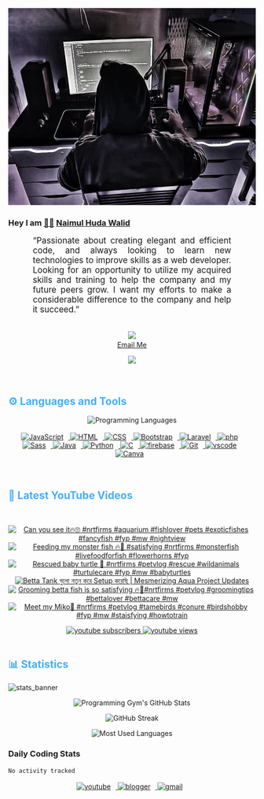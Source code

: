 <!-- ![github_cover_banner](https://www.digitalsolutionservices.com/img/services/web%20development.gif)-->

<div align="center" style="display:block;">
    <img height="400px" width="100%" alt="github cover banner" src="https://raw.githubusercontent.com/NaimulHudaWalid/NaimulHudaWalid/main/272276268_3114779035434264_920860974401480824_n.jpg"/> 
</div>

### Hey I am [👨🏻‍][facebook] [Naimul Huda Walid][youtube]



<p align:"center" style="text-align: justify; margin: 0 50px; font-size: 17px;" >
   “Passionate about creating elegant and efficient code, and always looking to learn new technologies to improve skills as a web developer. Looking for an opportunity to utilize my acquired skills and training to help the company and my future peers grow. I want my efforts to make a considerable difference to the company and help it succeed.”
<br>
<br>
<div align="center">

![](https://visitor-badge.glitch.me/badge?page_id=NaimulHudaWalid)
    <br />
[Email Me](mailto:dev.naimulhuda@gmail.com)
</div>
</p>
<!-- Typing SVG by DenverCoder1 - https://github.com/DenverCoder1/readme-typing-svg -->
<p align="center">
<!--   <a href="https://github.com/DenverCoder1/readme-typing-svg"> -->
    <img src="https://readme-typing-svg.herokuapp.com?color=E22FE4&width=380&height=45&lines=Open-Source+Enthusiast;Learning+In+Public;Empowering+Others;Nice+To+Meet+You+...&center=true"></a>

</p>
<br>
<!-- Languages and Tools -->

<h2 style="color: #44AEFB">⚙️ Languages and Tools</h2>
<div align="center" style="display:block;">
    <img width="100px" alt="Programming Languages" src="https://user-images.githubusercontent.com/78341798/194531121-47b0119a-ce00-439d-b586-125f86acb098.png"/> 
</div>
<br>   
<!-- Icons Resources -->
<!-- https://devicon.dev/ -->
<!-- https://cdn.jsdelivr.net/npm/simple-icons@v3/icons/ -->
<div align="center">
  <a href="https://developer.mozilla.org/en-US/docs/Web/JavaScript" target="_blank" rel="noreferrer">
      <img  alt="JavaScript" height="50px" style="padding-right:10px;" src="https://cdn.jsdelivr.net/gh/devicons/devicon/icons/javascript/javascript-plain.svg"/>
  </a>
  
 
  <a href="https://developer.mozilla.org/en-US/docs/Web/HTML" target="_blank" rel="noreferrer">
      <img  alt="HTML" height="50px" style="padding-right:10px;" src="https://cdn.jsdelivr.net/gh/devicons/devicon/icons/html5/html5-original.svg"/>
  </a>
  <a href="https://developer.mozilla.org/en-US/docs/Web/CSS" target="_blank" rel="noreferrer">
      <img  alt="CSS" height="50px" style="padding-right:10px;" src="https://cdn.jsdelivr.net/gh/devicons/devicon/icons/css3/css3-original.svg"/>
  </a>
  <a href="https://getbootstrap.com/" target="_blank" rel="noreferrer">
      <img  alt="Bootstrap" height="50px" style="padding-right:10px;" src="https://cdn.jsdelivr.net/gh/devicons/devicon/icons/bootstrap/bootstrap-original.svg"/>
  </a> 
  <a href="https://laravel.com/" target="_blank" rel="noreferrer">
      <img  alt="Laravel" height="50px" style="padding-right:10px;" src="https://cdn.jsdelivr.net/gh/devicons/devicon/icons/laravel/laravel-plain.svg"/>
  </a>
  <a href="https://www.php.net/" target="_blank" rel="noreferrer">
      <img  alt="php" height="50px" style="padding-right:10px;" src="https://cdn.jsdelivr.net/gh/devicons/devicon/icons/php/php-original.svg"/>
  </a>
  <a href="https://sass-lang.com/" target="_blank" rel="noreferrer">
      <img  alt="Sass" height="50px" style="padding-right:10px;" src="https://cdn.jsdelivr.net/gh/devicons/devicon/icons/sass/sass-original.svg"/>
  </a>
  <a href="https://www.java.com/en/" target="_blank" rel="noreferrer">
      <img  alt="Java" height="50px" style="padding-right:10px;" src="https://cdn.jsdelivr.net/gh/devicons/devicon/icons/java/java-original.svg"/>
  </a>    
  <a href="https://www.python.org/" target="_blank" rel="noreferrer">
      <img  alt="Python" height="50px" style="padding-right:10px;" src="https://cdn.jsdelivr.net/gh/devicons/devicon/icons/python/python-original.svg"/>
  </a>
  <a href="https://www.cprogramming.com/" target="_blank" rel="noreferrer">
      <img  alt="C" height="50px" style="padding-right:10px;" src="https://cdn.jsdelivr.net/gh/devicons/devicon/icons/c/c-original.svg"/>
  </a>
  
  <a href="https://firebase.google.com/" target="_blank" rel="noreferrer">
      <img  alt="firebase" height="50px" style="padding-right:10px;" src="https://cdn.jsdelivr.net/gh/devicons/devicon/icons/firebase/firebase-plain.svg"/>
  </a>
 
  <a href="https://git-scm.com/" target="_blank" rel="noreferrer">
      <img  alt="Git" height="50px" style="padding-right:10px;" src="https://cdn.jsdelivr.net/gh/devicons/devicon/icons/git/git-original.svg"/>
  </a>
  
  <a href="https://code.visualstudio.com/" target="_blank" rel="noreferrer">
      <img  alt="vscode" height="50px" style="padding-right:10px;"src="https://cdn.jsdelivr.net/gh/devicons/devicon/icons/vscode/vscode-original.svg"/>
  </a>
  <a href="https://www.canva.com/" target="_blank" rel="noreferrer">
      <img  alt="Canva" height="50px" style="padding-right:10px;" src="https://cdn.jsdelivr.net/gh/devicons/devicon/icons/canva/canva-original.svg"/> 
  </a>
</div>
<br>
<br>

<!-- Latest YouTube Videos -->

<h2 style="color: #44AEFB">🎦 Latest YouTube Videos</h2>
<br />

<!-- Resource/Reference: https://github.com/DenverCoder1/github-readme-youtube-cards -->
<div class="youtube videos cards" align="center">

<!-- BEGIN YOUTUBE-CARDS -->
[![Can you see it🔥🙄 #nrtfirms #aquarium #fishlover #pets #exoticfishes #fancyfish #fyp #mw #nightview](https://ytcards.demolab.com/?id=Z2b_a7Ls06w&title=Can+you+see+it%F0%9F%94%A5%F0%9F%99%84+%23nrtfirms+%23aquarium+%23fishlover+%23pets+%23exoticfishes+%23fancyfish+%23fyp+%23mw+%23nightview&lang=en&timestamp=1702867469&background_color=%230d1117&title_color=%23ffffff&stats_color=%23dedede&max_title_lines=1&width=250&border_radius=5 "Can you see it🔥🙄 #nrtfirms #aquarium #fishlover #pets #exoticfishes #fancyfish #fyp #mw #nightview")](https://www.youtube.com/watch?v=Z2b_a7Ls06w)
[![Feeding my monster fish 🔥🖤 #satisfying #nrtfirms #monsterfish #livefoodforfish #flowerhorns #fyp](https://ytcards.demolab.com/?id=h1VbQiFJzys&title=Feeding+my+monster+fish+%F0%9F%94%A5%F0%9F%96%A4+%23satisfying+%23nrtfirms+%23monsterfish+%23livefoodforfish+%23flowerhorns+%23fyp&lang=en&timestamp=1702858133&background_color=%230d1117&title_color=%23ffffff&stats_color=%23dedede&max_title_lines=1&width=250&border_radius=5 "Feeding my monster fish 🔥🖤 #satisfying #nrtfirms #monsterfish #livefoodforfish #flowerhorns #fyp")](https://www.youtube.com/watch?v=h1VbQiFJzys)
[![Rescued baby turtle 🖤 #nrtfirms #petvlog #rescue #wildanimals #turtulecare #fyp #mw  #babyturtles](https://ytcards.demolab.com/?id=3YeJoRfi1l4&title=Rescued+baby+turtle+%F0%9F%96%A4+%23nrtfirms+%23petvlog+%23rescue+%23wildanimals+%23turtulecare+%23fyp+%23mw++%23babyturtles&lang=en&timestamp=1702821153&background_color=%230d1117&title_color=%23ffffff&stats_color=%23dedede&max_title_lines=1&width=250&border_radius=5 "Rescued baby turtle 🖤 #nrtfirms #petvlog #rescue #wildanimals #turtulecare #fyp #mw  #babyturtles")](https://www.youtube.com/watch?v=3YeJoRfi1l4)
[![Betta Tank গুলো নতুন করে Setup করেছি | Mesmerizing Aqua Project Updates](https://ytcards.demolab.com/?id=SQBCE-mD04k&title=Betta+Tank+%E0%A6%97%E0%A7%81%E0%A6%B2%E0%A7%8B+%E0%A6%A8%E0%A6%A4%E0%A7%81%E0%A6%A8+%E0%A6%95%E0%A6%B0%E0%A7%87+Setup+%E0%A6%95%E0%A6%B0%E0%A7%87%E0%A6%9B%E0%A6%BF+%7C+Mesmerizing+Aqua+Project+Updates&lang=en&timestamp=1702775158&background_color=%230d1117&title_color=%23ffffff&stats_color=%23dedede&max_title_lines=1&width=250&border_radius=5 "Betta Tank গুলো নতুন করে Setup করেছি | Mesmerizing Aqua Project Updates")](https://www.youtube.com/watch?v=SQBCE-mD04k)
[![Grooming betta fish is so satisfying 🔥🖤#nrtfirms #petvlog #groomingtips #bettalover #bettacare #mw](https://ytcards.demolab.com/?id=n8_Ruv16fi4&title=Grooming+betta+fish+is+so+satisfying+%F0%9F%94%A5%F0%9F%96%A4%23nrtfirms+%23petvlog+%23groomingtips+%23bettalover+%23bettacare+%23mw&lang=en&timestamp=1702772515&background_color=%230d1117&title_color=%23ffffff&stats_color=%23dedede&max_title_lines=1&width=250&border_radius=5 "Grooming betta fish is so satisfying 🔥🖤#nrtfirms #petvlog #groomingtips #bettalover #bettacare #mw")](https://www.youtube.com/watch?v=n8_Ruv16fi4)
[![Meet my Miko🖤 #nrtfirms #petvlog #tamebirds #conure #birdshobby #fyp #mw #staisfying #howtotrain](https://ytcards.demolab.com/?id=-VjhWxu0dzU&title=Meet+my+Miko%F0%9F%96%A4+%23nrtfirms+%23petvlog+%23tamebirds+%23conure+%23birdshobby+%23fyp+%23mw+%23staisfying+%23howtotrain&lang=en&timestamp=1702735552&background_color=%230d1117&title_color=%23ffffff&stats_color=%23dedede&max_title_lines=1&width=250&border_radius=5 "Meet my Miko🖤 #nrtfirms #petvlog #tamebirds #conure #birdshobby #fyp #mw #staisfying #howtotrain")](https://www.youtube.com/watch?v=-VjhWxu0dzU)
<!-- END YOUTUBE-CARDS -->
</div>

<!-- Begin Youtube Buttons -->
<!-- Resource/Reference:  https://github.com/DenverCoder1/custom-icon-badges -->
<div class="youtube buttons" align="center">
    <a href="https://www.youtube.com/channel/UCa3YaFwzSII0kKg3Nads2dQ"  target="_blank">
        <img alt="youtube subscribers" src="https://img.shields.io/youtube/channel/subscribers/UCa3YaFwzSII0kKg3Nads2dQ?logo=youtube&logoColor=red&style=for-the-badge"/>
    </a> 
    <a href="https://www.youtube.com/channel/UCa3YaFwzSII0kKg3Nads2dQ"  target="_blank">
        <img alt="youtube views" src="https://custom-icon-badges.demolab.com/youtube/channel/views/UCa3YaFwzSII0kKg3Nads2dQ?color=%23E05D44&logo=eye&logoColor=white&style=for-the-badge&labelColor=#555555"/>
    </a> 
</div>
<br>
<!-- End Youtube Buttons -->

<!-- Statistics -->

<h2 style="color: #44AEFB">📊 Statistics</h2>

![stats_banner](https://user-images.githubusercontent.com/78341798/194534778-d662496c-ae00-4e8d-ae9b-b90912054e7f.gif)

<!-- Begin Stats Cards -->
<!-- Resources:  -->
<!-- Github & Languages Stats: https://github.com/naimul15-12090/github-readme-stats --> 
<!-- Streak Stats: https://github.com/denvercoder1/github-readme-streak-stats -->
<!-- Change the value after ?username= to your GitHub username. -->
<div class="stats" align="center">

![Programming Gym's GitHub Stats](https://github-readme-stats.vercel.app/api?username=NaimulHudaWalid&hide=stars&count_private=true&show_icons=true&theme=algolia&border_radius=20)

![GitHub Streak](https://streak-stats.demolab.com?user=NaimulHudaWalid&count_private=true&theme=algolia&border_radius=22)

![Most Used Languages](https://github-readme-stats.vercel.app/api/top-langs/?username=NaimulHudaWalid&langs_count=8&layout=compact&show_icons=true&theme=algolia&border_radius=20)
    
<!-- ![Top Langs](https://github-readme-stats.vercel.app/api/top-langs/?username=naimul15-12090&langs_count=8) -->
<!-- [![Top Langs](https://github-readme-stats.vercel.app/api/top-langs/?username=naimul15-12090&layout=compact)](https://github.com/anuraghazra/github-readme-stats)
 -->
    
</div>
<!--  End Stats Cards -->



### Daily Coding Stats
<!--START_SECTION:waka-->

```txt
No activity tracked
```

<!--END_SECTION:waka-->
<!-- Begin Footer -->
<!-- Icons Resources -->
<!-- https://devicon.dev/ -->
<div class="footer" align="center" style="margin:15px;">
    <a href="https://www.youtube.com/channel/UCa3YaFwzSII0kKg3Nads2dQ" target="_blank">
        <img  style="margin:0 10px 10px 0;" src="https://user-images.githubusercontent.com/78341798/194531650-698ef1b1-9cbd-4b4f-96ef-5a2ec4b5d7e6.svg" alt="youtube" width="40px"/>
    </a>
    <a href="https://www.linkedin.com/in/naimulhudawalid/" target="_blank">
        <img style="margin:0 10px 10px 0;" src="https://user-images.githubusercontent.com/78341798/194531458-b5dfeb1b-bad5-4dfa-909a-2e402262db9a.svg" alt="blogger" width="40px"/>
    </a>
    <a href="mailto:dev.naimulhuda@gmail.com" target="_blank">
        <img style="margin:0 10px 10px 0;" src="https://user-images.githubusercontent.com/78341798/194531383-ddb2b774-5bb9-491c-b601-4a4a7d9792fb.svg" alt="gmail" width="40px"/>
    </a>
</div>
<!-- End Footer -->

[youtube]: https://www.youtube.com/channel/UCa3YaFwzSII0kKg3Nads2dQ
[facebook]: https://www.facebook.com/profile.php?id=100007065945838
